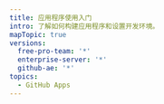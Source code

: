 ```yaml
---
title: 应用程序使用入门
intro: 了解如何构建应用程序和设置开发环境。
mapTopic: true
versions:
  free-pro-team: '*'
  enterprise-server: '*'
  github-ae: '*'
topics:
  - GitHub Apps
---
```



